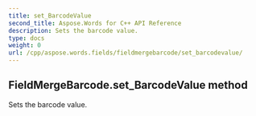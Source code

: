 ```yaml
---
title: set_BarcodeValue
second_title: Aspose.Words for C++ API Reference
description: Sets the barcode value. 
type: docs
weight: 0
url: /cpp/aspose.words.fields/fieldmergebarcode/set_barcodevalue/
---
```

## FieldMergeBarcode.set_BarcodeValue method


Sets the barcode value. 

